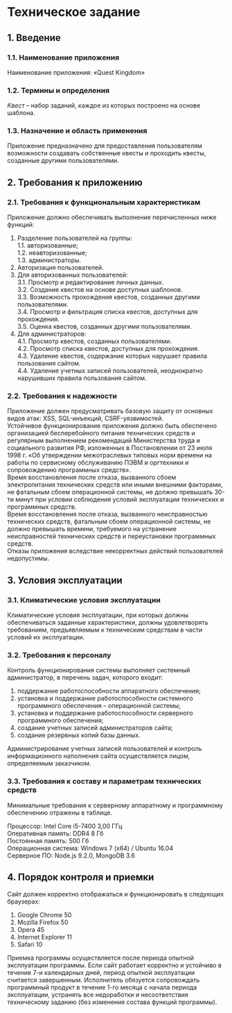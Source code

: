 # Техническое задание

## 1. Введение
### 1.1. Наименование приложения

Наименование приложения: «Quest Kingdom»

### 1.2. Термины и определения

*Квест* – набор заданий, каждое из которых построено на основе шаблона.

### 1.3. Назначение и область применения

Приложение предназначено для предоставления пользователям возможности создавать собственные квесты и проходить квесты, созданные другими пользователями.

## 2. Требования к приложению
### 2.1. Требования к функциональным характеристикам

Приложение должно обеспечивать выполнение перечисленных ниже функций:  
1. Разделение пользователей на группы:  
  1.1. авторизованные;  
  1.2. неавторизованные;  
  1.3. администраторы.  
2. Авторизация пользователей.  
3. Для авторизованных пользователей:  
  3.1. Просмотр и редактирование личных данных.  
  3.2. Создание квестов на основе доступных шаблонов.  
  3.3. Возможность прохождения квестов, созданных другими пользователями.  
  3.4. Просмотр и фильтрация списка квестов, доступных для прохождения.  
  3.5. Оценка квестов, созданных другими пользователями.  
4. Для администраторов:  
  4.1. Просмотр квестов, созданных пользователями.  
  4.2. Просмотр списка квестов, доступных для прохождения.  
  4.3. Удаление квестов, содержание которых нарушает правила пользования сайтом.  
  4.4. Удаление учетных записей пользователей, неоднократно нарушивших правила пользования сайтом.  

### 2.2. Требования к надежности 

Приложение должен предусматривать базовую защиту от основных видов атак: XSS, SQL-инъекций, CSRF-уязвимостей.  
Устойчивое функционирование приложения должно быть обеспечено организацией бесперебойного питания технических средств и регулярным выполнением рекомендаций Министерства труда и социального развития РФ, изложенных в Постановлении от 23 июля 1998 г. «Об утверждении межотраслевых типовых норм времени на работы по сервисному обслуживанию ПЭВМ и оргтехники и сопровождению программных средств».  
Время восстановления после отказа, вызванного сбоем электропитания технических средств или иными внешними факторами, не фатальным сбоем операционной системы, не должно превышать 30-ти минут при условии соблюдения условий эксплуатации технических и программных средств.  
Время восстановления после отказа, вызванного неисправностью технических средств, фатальным сбоем операционной системы, не должно превышать времени, требуемого на устранение неисправностей технических средств и переустановки программных средств.  
Отказы приложения вследствие некорректных действий пользователей недопустимы.

## 3. Условия эксплуатации
### 3.1. Климатические условия эксплуатации

Климатические условия эксплуатации, при которых должны обеспечиваться заданные характеристики, должны удовлетворять требованиям, предъявляемым к техническим средствам в части условий их эксплуатации.

### 3.2. Требования к персоналу

Контроль функционирования системы выполняет системный администратор, в перечень задач, которого входит:
1. поддержание работоспособности аппаратного обеспечения;
2. установка и поддержание работоспособности системного программного обеспечения – операционной системы;
3. установка и поддержание работоспособности серверного программного обеспечения;
4. создание учетных записей администраторов сайта;
5. создание резервных копий базы данных.

Администрирование учетных записей пользователей и контроль информационного наполнения сайта осуществляется лицом, определяемым заказчиком.

### 3.3. Требования к составу и параметрам технических средств

Минимальные требования к серверному аппаратному и программному обеспечению отражены в таблице.

Процессор: Intel Core i5-7400 3,00 ГГц  
Оперативная память: DDR4 8 Гб  
Постоянная память: 500 Гб  
Операционная система: Windows 7 (x64) / Ubuntu 16.04  
Серверное ПО: Node.js 9.2.0, MongoDB 3.6

## 4. Порядок контроля и приемки

Сайт должен корректно отображаться и функционировать в следующих браузерах:
1. Google Chrome 50
2. Mozilla Firefox 50
3. Opera 45
4. Internet Explorer 11
5. Safari 10

Приемка программы осуществляется после периода опытной эксплуатации программы. Если сайт работает корректно и устойчиво в течение 7-и календарных дней, период опытной эксплуатации считается завершенным. Исполнитель обязуется сопровождать программный продукт в течение 1-го месяца с начала периода эксплуатации, устранять все недоработки и несоответствия техническому заданию (без изменения состава функций программы).



